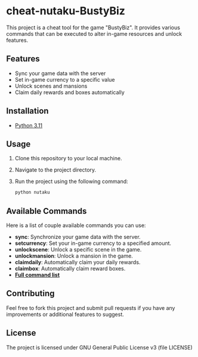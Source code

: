 # cheat-nutaku-BustyBiz

This project is a cheat tool for the game "BustyBiz". It provides various commands that can be executed to alter in-game resources and unlock features.

## Features

- Sync your game data with the server
- Set in-game currency to a specific value
- Unlock scenes and mansions
- Claim daily rewards and boxes automatically

## Installation

- [Python 3.11](https://www.python.org/downloads/release/python-3110/)

## Usage

1. Clone this repository to your local machine.
2. Navigate to the project directory.
3. Run the project using the following command:

    ```bash
    python nutaku
    ```

## Available Commands

Here is a list of couple available commands you can use:

- **sync**: Synchronize your game data with the server.
- **setcurrency**: Set your in-game currency to a specified amount.
- **unlockscene**: Unlock a specific scene in the game.
- **unlockmansion**: Unlock a mansion in the game.
- **claimdaily**: Automatically claim your daily rewards.
- **claimbox**: Automatically claim reward boxes.
- [**Full command list**](https://github.com/GameSTALkER/cheat-nutaku-BustyBiz/wiki/Command-list#command-list)

## Contributing

Feel free to fork this project and submit pull requests if you have any improvements or additional features to suggest.

## License

The project is licensed under GNU General Public License v3 (file LICENSE)
